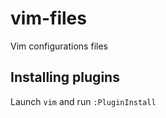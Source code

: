 vim-files
=========

Vim configurations files

Installing plugins
------------------

Launch `vim` and run `:PluginInstall`
